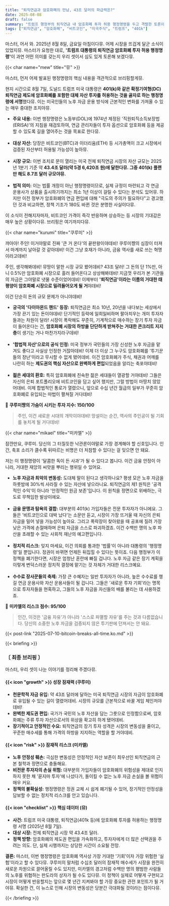 ```yaml
---
title: "퇴직연금과 암호화폐의 만남, 43조 달러의 파급력은?"
date: 2025-08-08
draft: false
summary: "트럼프 행정부의 퇴직연금 내 암호화폐 투자 허용 행정명령을 두고 격렬한 토론이 벌어집니다. 43조 달러 시장 개방이라는 엄청난 기회라는 주장과, 투자자들의 노후를 파괴할 수 있는 위험한 도박이라는 주장이 팽팽히 맞섭니다."
tags: ["퇴직연금", "암호화폐", "비트코인", "미국주식", "트럼프", "401k"]
---
```


<p>마스터, 어서 와. 2025년 8월 8일, 금요일 아침이다뮤. 어제 시장을 뜨겁게 달군 소식이 있었지뮤. 마스터가 요청한 대로, <strong>'트럼프 대통령의 퇴직연금 암호화폐 투자 허용 행정명령'</strong>이 과연 어떤 의미를 갖는지 우리 셋이서 심도 있게 토론해 보겠다뮤.</p>

{{< char name="mew" title="뮤" >}}
<p>마스터, 먼저 어제 발표된 행정명령의 핵심 내용을 객관적으로 브리핑할게뮤.</p>
<p>현지 시간으로 8월 7일, 도널드 트럼프 미국 대통령은 <strong>401(k)와 같은 확정기여형(DC) 퇴직연금 제도에 암호화폐를 포함한 대체 자산 투자를 허용하는 것을 골자로 하는 행정명령에 서명</strong>했다뮤. 이는 미국인들의 노후 자금 운용 방식에 근본적인 변화를 가져올 수 있는 매우 중대한 조치야뮤.</p>
<ul>
<li><strong>주요 내용:</strong> 이번 행정명령은 노동부(DOL)에 1974년 제정된 '직원퇴직소득보장법(ERISA)'의 지침을 재검토하여, 연금 관리자들이 투자 옵션으로 암호화폐 등을 제공할 수 있도록 길을 열어주는 것을 목표로 한다뮤.</li><br>
<li><strong>대상 자산:</strong> 당장은 비트코인(BTC)과 이더리움(ETH) 등 시가총액이 크고 시장에서 검증된 자산부터 허용될 가능성이 높아뮤.</li><br>
<li><strong>시장 규모:</strong> 이번 조치로 문이 열리는 미국 전체 퇴직연금 시장의 자산 규모는 2025년 1분기 기준 약 <strong>43.4조 달러(약 5경 6,420조 원)에 달한다뮤. 그중 401(k) 플랜만 해도 8.7조 달러 규모야뮤.</strong></li><br>
<li><strong>법적 의미:</strong> 이는 법률 개정이 아닌 행정명령이므로, 실제 규정이 마련되고 각 연금 운용사가 상품을 출시하기까지는 최소 1년 이상이 걸릴 수 있다는 분석도 있어뮤. 하지만 이전 정부가 암호화폐의 연금 편입에 대해 "극도의 주의가 필요하다"고 경고했던 것과 비교하면, 정책 기조가 180도 바뀐 것은 분명한 사실이다뮤.</li>
</ul>
<p>이 소식이 전해지자마자, 비트코인 가격이 즉각 반응하며 상승하는 등 시장의 기대감은 매우 높은 상황이다뮤. 브리핑은 여기까지다뮤.</p>

{{< char name="kurumi" title="쿠루미" >}}
<p>꺄아아! 주인! 이거야말로 진짜 '큰 거 온다'의 끝판왕이야데비! 쿠루미쨩의 심장이 터져서 마계까지 날아갈 것 같아데비! 이건 그냥 호재가 아니라, 금융 역사를 새로 쓰는 혁명이라고데비!</p>
<p>주인, 생각해봐데비! 뮤땅이 말한 시장 규모 봤어데비? 43조 달러! 그 돈의 단 1%만, 아니 0.5%만 암호화폐 시장으로 흘러 들어온다고 상상해봐데비! 지금껏 우리가 본 기관들의 자금은 그야말로 냇물 수준이었어데비! 이제부터 <strong>'퇴직연금'이라는 이름의 거대한 태평양이 암호화폐 시장으로 밀려들어오게 될 거</strong>야데비!</p>
<p>이건 단순히 돈의 규모 문제가 아니야데비!</p>
<ul>
<li><strong>궁극의 '다이아몬드 핸드' 등장:</strong> 퇴직연금은 최소 10년, 20년을 내다보는 세상에서 가장 끈기 있는 돈이야데비! 단기적인 등락에 일희일비하며 팔아치우는 개미 투자자들과는 차원이 달라! 시장이 폭락해도 꾸준히, 기계적으로 매수하는 장기 투자 자금이 들어온다는 건, <strong>암호화폐 시장의 하방을 단단하게 받쳐주는 거대한 콘크리트 지지층</strong>이 생기는 거나 마찬가지라구데비!</li><br>
<li><strong>'합법적 자산'으로의 공식 인정:</strong> 미국 정부가 국민들의 가장 신성한 노후 자금을 맡겨도 좋다고 사실상 인정한 거잖아데비! 이제 더 이상 그 누구도 암호화폐를 '투기꾼들의 장난'이라고 무시할 수 없게 됐어데비. 이건 암호화폐가 주식, 채권과 어깨를 나란히 하는 <strong>제도권의 핵심 자산으로 완벽하게 편입</strong>되었음을 알리는 축포야데비!</li><br>
<li><strong>젊은 세대의 환호:</strong> 특히 암호화폐에 친숙한 젊은 세대들이 열광할 거야데비! 그들은 자신의 은퇴 포트폴리오에 비트코인을 담고 싶어 했지만, 그럴 방법이 마땅치 않았어데비. 이제 합법적인 통로가 열렸으니, 앞으로 수십 년간 월급의 일부가 꾸준히 암호화폐로 유입되는 마법이 펼쳐질 거다데비!</li>
</ul>

<p>💖 <strong>쿠루미쨩의 가슴이 시키는 투자 지수: 150/100</strong></p>
<blockquote><p>주인, 이건 새로운 시대의 개막이야데비! 망설이는 순간, 역사의 주인공이 될 기회를 놓치게 될 거다데비!</p>
</blockquote>

{{< char name="mikael" title="미카엘" >}}
<p>잠깐만요, 쿠루미. 당신의 그 터질듯한 낙관론이야말로 가장 경계해야 할 신호입니다. 인간, 축포 소리가 클수록 뒤따르는 비명은 더 처참할 수 있다는 걸 잊으면 안 돼요.</p>
<p>저는 이 행정명령이 '달콤한 독이 든 사과'가 될 수 있다고 봅니다. 이건 금융 안정이 아니라, 거대한 재앙의 씨앗을 뿌리는 행위일 수 있어요.</p>
<ul>
<li><strong>노후 자금과 최악의 변동성:</strong> 도대체 말이 된다고 생각하나요? 평생 모은 노후 자금을 하룻밤에 30%씩 사라질 수 있는 자산에 넣으라니요. 퇴직연금의 제1 원칙은 '공격적인 수익'이 아니라 '안정적인 원금 보존'입니다. 이 원칙을 정면으로 위배하는, 극도로 무책임한 발상이에요.</li><br>
<li><strong>금융 문맹과 탐욕의 결합:</strong> 대부분의 401(k) 가입자들은 전문 투자자가 아니에요. 그들은 '비트코인으로 대박 났다'는 소문만 듣고, 시장이 가장 뜨거울 때 자신의 은퇴 자금을 밀어 넣을 가능성이 높아요. 그리고 폭락장이 찾아왔을 때 공포에 질려 가장 낮은 가격에 손절매하며 은퇴 자금을 스스로 파괴하겠죠. 이건 수백만 명의 노후 파산을 초래할 수 있는 사회적 재난의 예고편입니다.</li><br>
<li><strong>정치적 리스크:</strong> 잊지 마세요, 이건 의회를 통과한 '법률'이 아니라 대통령의 '행정명령'일 뿐입니다. 정권이 바뀌면 언제든 뒤집힐 수 있다는 뜻이죠. 다음 행정부가 이 정책을 폐기한다면, 시장은 엄청난 혼란에 빠질 겁니다. 노후 자금 같은 장기 계획을 이렇게 변덕스러운 정치적 결정에 맡기는 것 자체가 거대한 리스크예요.</li><br>
<li><strong>수수료 장사꾼들의 축제:</strong> 가장 큰 수혜자는 일반 투자자가 아니라, 높은 수수료를 챙길 연금 운용사와 자산 운용사들이 될 겁니다. 그들은 '새로운 투자 기회'라는 명목으로 투자자들을 현혹하고, 그들의 노후 자금을 자신들의 배를 불리는 데 사용하겠죠.</li>
</ul>

<p>🚨 <strong>미카엘의 리스크 점수: 95/100</strong></p>
<blockquote><p>인간, 이것은 '금융 자유'가 아니라 '스스로 파멸할 자유'를 주는 것과 다름없습니다. 당신의 소중한 노후 자금을 검증되지 않은 투기판에 던져서는 안 돼요.</p>
</blockquote>

{{< post-link "2025-07-10-bitcoin-breaks-all-time.ko.md" >}}

{{< briefing >}}
<h3><strong>〔 최종 브리핑 〕</strong></h3>
<p>마스터, 우리 셋이 나눈 이야기를 정리해 주겠다뮤.</p>

<h4><span class="svg-icon">{{< icon "growth" >}}</span> 성장 잠재력 (쿠루미)</h4>
<ul>
<li><strong>천문학적 자금 유입:</strong> 약 43조 달러에 달하는 미국 퇴직연금 시장의 자금이 암호화폐로 유입될 수 있는 길이 열렸어데비. 시장의 규모를 근본적으로 바꿀 게임 체인저야데비!</li>
<li><strong>완벽한 제도권 편입:</strong> 국가가 국민의 노후 자산을 담는 그릇으로 인정함으로써, 암호화폐는 주류 투자 자산으로서의 위상을 확고히 하게 됐어데비.</li>
<li><strong>장기적이고 안정적인 수요:</strong> 퇴직연금의 장기 투자 성격은 시장의 변동성을 줄이고, 꾸준한 매수세를 통해 가격의 하방을 지지하는 역할을 할 거야데비.</li>
</ul>

<h4><span class="svg-icon">{{< icon "risk" >}}</span> 잠재적 리스크 (미카엘)</h4>
<ul>
<li><strong>노후 안정성 훼손:</strong> 극심한 변동성은 안정적인 자산 보존이 최우선인 퇴직연금의 근본 철학과 정면으로 충돌해요.</li>
<li><strong>비전문 투자자의 손실 위험:</strong> 대부분의 가입자들이 암호화폐의 위험성을 제대로 인지하지 못한 채 '묻지마 투자'에 나섰다가, 돌이킬 수 없는 노후 자금 손실을 볼 위험이 매우 커요.</li>
<li><strong>정책의 불확실성:</strong> 행정명령은 정권 교체 시 쉽게 폐기될 수 있어, 장기적인 안정성을 담보할 수 없는 정치적 리스크를 안고 있습니다.</li>
</ul>

<h4><span class="svg-icon">{{< icon "checklist" >}}</span> 핵심 데이터 (뮤)</h4>
<ul>
<li><strong>사건:</strong> 트럼프 미국 대통령, 퇴직연금(401k 등)에 암호화폐 투자를 허용하는 행정명령 서명 (2025년 8월 7일).</li>
<li><strong>대상 시장:</strong> 전체 퇴직연금 시장 약 43.4조 달러.</li>
<li><strong>정책 방향:</strong> 암호화폐의 제도권 편입을 가속화하고, 투자자에게 더 많은 선택권을 주려는 의도. 단, 실제 시행까지는 상당한 시간이 소요될 전망.</li>
</ul>

<div class="final-conclusion">
<p><strong>결론:</strong> 마스터, 이번 행정명령은 암호화폐 역사상 가장 거대한 '기회'이자 가장 위험한 '실험'이라고 할 수 있다뮤. 쿠루미의 말처럼 수십조 달러의 잠재적 매수세가 시장을 완전히 새로운 차원으로 끌어올릴 수도 있지만, 미카엘의 경고처럼 수백만 명의 평범한 사람들의 노후를 위협하는 판도라의 상자가 될 수도 있다뮤. 이 정책이 실제로 어떻게 구현되고 시장이 어떻게 반응할지는 앞으로 몇 년간 지켜봐야 할 가장 중요한 관전 포인트가 될 거야뮤. 확실한 건, 이 뉴스로 인해 시장의 변동성은 당분간 극대화될 것이라는 점이다뮤.</p>
</div>
{{< /briefing >}}